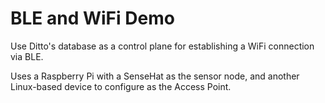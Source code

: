 # BLE and WiFi Demo
Use Ditto's database as a control plane for establishing a
WiFi connection via BLE.

Uses a Raspberry Pi with a SenseHat as the sensor node, and
another Linux-based device to configure as the Access Point.


